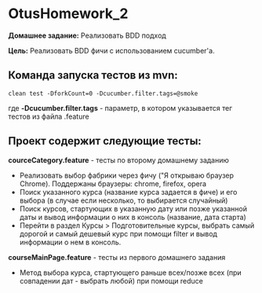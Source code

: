 # OtusHomework_2
**Домашнее задание:** Реализовать BDD подход

**Цель:**
Реализовать BDD фичи с использованием cucumber'a.

## Команда запуска тестов из mvn:

`
clean test -DforkCount=0 -Dcucumber.filter.tags=@smoke
`

где **-Dcucumber.filter.tags** - параметр, в котором указывается тег тестов из файла .feature

## Проект содержит следующие тесты:

**courceCategory.feature** - тесты по второму домашнему заданию
- Реализовать выбор фабрики через фичу ("Я открываю браузер Chrome). Поддержаны браузеры: chrome, firefox, opera
- Поиск указанного курса (название курса задается в фиче) и его выбора (в случае если несколько, то выбирается случайный)
- Поиск курсов, стартующих в указанную дату или позже указанной даты и вывод информации о них в консоль (название, дата старта)
- Перейти в раздел Курсы > Подготовительные курсы, выбрать самый дорогой и самый дешевый курс при помощи filter и вывод информации о нем в консоль.

**courseMainPage.feature** - тесты из первого домашнего задания
- Метод выбора курса, стартующего раньше всех/позже всех (при совпадении дат - выбрать любой) при помощи reduce
